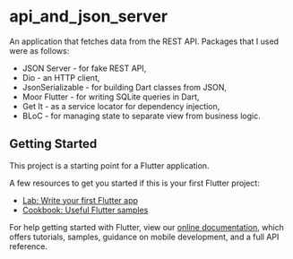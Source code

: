 # api_and_json_server

An application that fetches data from the REST API. 
Packages that I used were as follows:
- JSON Server - for fake REST API,
- Dio - an HTTP client,
- JsonSerializable - for building Dart classes from JSON,
- Moor Flutter - for writing SQLite queries in Dart,
- Get It - as a service locator for dependency injection,
- BLoC - for managing state to separate view from business logic.

## Getting Started

This project is a starting point for a Flutter application.

A few resources to get you started if this is your first Flutter project:

- [Lab: Write your first Flutter app](https://flutter.dev/docs/get-started/codelab)
- [Cookbook: Useful Flutter samples](https://flutter.dev/docs/cookbook)

For help getting started with Flutter, view our
[online documentation](https://flutter.dev/docs), which offers tutorials,
samples, guidance on mobile development, and a full API reference.
